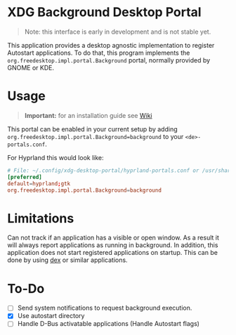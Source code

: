 # XDG Background Desktop Portal

> Note: this interface is early in development and is not stable yet.

This application provides a desktop agnostic implementation to register Autostart applications.
To do that, this program implements the `org.freedesktop.impl.portal.Background` portal, normally provided by GNOME or KDE.

# Usage

> **Important:** for an installation guide see [Wiki](TODO)

This portal can be enabled in your current setup by adding `org.freedesktop.impl.portal.Background=background` to your `<de>-portals.conf`.

For Hyprland this would look like:

```conf
# File: ~/.config/xdg-desktop-portal/hyprland-portals.conf or /usr/share/xdg-desktop-portal/hyprland-portals.conf
[preferred]
default=hyprland;gtk
org.freedesktop.impl.portal.Background=background
```

# Limitations

Can not track if an application has a visible or open window.
As a result it will always report applications as running in background.
In addition, this application does not start registered applications on startup.
This can be done by using [dex](https://github.com/jceb/dex) or similar applications.

# To-Do

- [ ] Send system notifications to request background execution.
- [x] Use autostart directory
- [ ] Handle D-Bus activatable applications (Handle Autostart flags)
